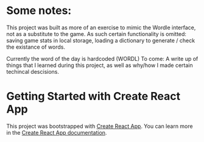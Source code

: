 # Some notes:
This project was built as more of an exercise to mimic the Wordle interface, not as a substitute to the game. As such certain functionality is omitted:
saving game stats in local storage,
loading a dictionary to generate / check the existance of words.

Currently the word of the day is hardcoded (WORDL)
To come: A write up of things that I learned during this project, as well as why/how I made certain techincal descisions.

# Getting Started with Create React App
This project was bootstrapped with [Create React App](https://github.com/facebook/create-react-app).
You can learn more in the [Create React App documentation](https://facebook.github.io/create-react-app/docs/getting-started).
